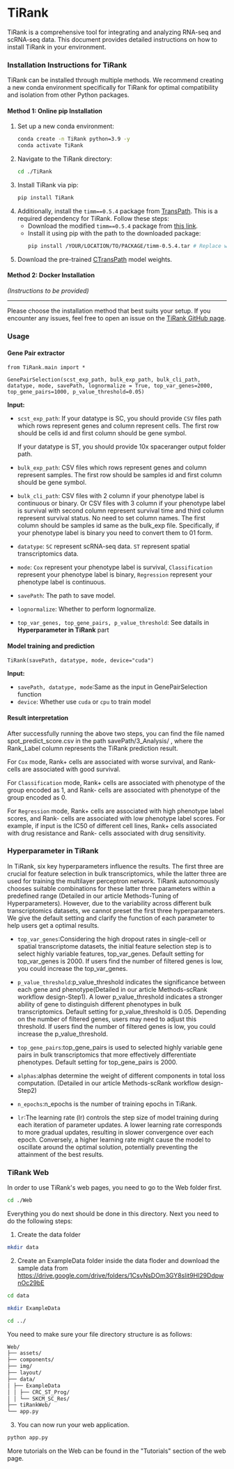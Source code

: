 
# TiRank
TiRank is a comprehensive tool for integrating and analyzing RNA-seq and scRNA-seq data. This document provides detailed instructions on how to install TiRank in your environment.

### Installation Instructions for TiRank

TiRank can be installed through multiple methods. We recommend creating a new conda environment specifically for TiRank for optimal compatibility and isolation from other Python packages.

#### Method 1: Online pip Installation
1. Set up a new conda environment:
   ```bash
   conda create -n TiRank python=3.9 -y
   conda activate TiRank
   ```
2. Navigate to the TiRank directory:
   ```bash
   cd ./TiRank
   ```
3. Install TiRank via pip:
   ```bash
   pip install TiRank
   ```
4. Additionally, install the `timm==0.5.4` package from [TransPath](https://github.com/Xiyue-Wang/TransPath). This is a required dependency for TiRank. Follow these steps:
   - Download the modified `timm==0.5.4` package from [this link](https://drive.google.com/file/d/1JV7aj9rKqGedXY1TdDfi3dP07022hcgZ/view?pli=1).
   - Install it using pip with the path to the downloaded package:
     ```bash
     pip install /YOUR/LOCATION/TO/PACKAGE/timm-0.5.4.tar # Replace with your actual path
     ```
5. Download the pre-trained [CTransPath](https://drive.google.com/file/d/1DoDx_70_TLj98gTf6YTXnu4tFhsFocDX/view) model weights.

#### Method 2: Docker Installation
_(Instructions to be provided)_

---

Please choose the installation method that best suits your setup. If you encounter any issues, feel free to open an issue on the [TiRank GitHub page](https://github.com/LenisLin/TiRank).


### Usage

#### Gene Pair extractor
```
from TiRank.main import *

GenePairSelection(scst_exp_path, bulk_exp_path, bulk_cli_path, datatype, mode, savePath, lognormalize = True, top_var_genes=2000, top_gene_pairs=1000, p_value_threshold=0.05)
```
**Input:**

* ```scst_exp_path```: If your datatype is SC, you should provide ```CSV``` files path which rows represent genes and column represent cells. The first row should be cells id and first column should be gene symbol.
  
  If your datatype is ST, you should provide 10x spaceranger output folder path.
* ```bulk_exp_path```: CSV files which rows represent genes and column represent samples. The first row should be samples id and first column should be gene symbol.
* ```bulk_cli_path```: CSV files with 2 column if your phenotype label is continuous or binary. Or CSV files with 3 column if your phenotype label is survival with second column represent survival time and third column represent survival status. No need to set column names. The first column should be samples id same as the bulk_exp file. Specifically, if your phenotype label is binary you need to convert them to 01 form.
* ```datatype```: ```SC``` represent scRNA-seq data. ```ST``` represent spatial transcriptomics data.
* ```mode```: ```Cox``` represent your phenotype label is survival, ```Classification``` represent your phenotype label is binary, ```Regression``` represent your phenotype label is continuous.
* ```savePath```: The path to save model.
* ```lognormalize```: Whether to perform lognormalize.
* ```top_var_genes, top_gene_pairs, p_value_threshold```: See datails in **Hyperparameter in TiRank** part

#### Model training and prediction
```
TiRank(savePath, datatype, mode, device="cuda")
```
**Input:**

* ```savePath, datatype, mode```:Same as the input in GenePairSelection function
* ```device```: Whether use ```cuda``` or ```cpu``` to train model

#### Result interpretation
After successfully running the above two steps, you can find the file named spot_predict_score.csv in the path savePath/3_Analysis/ , where the Rank_Label column represents the TiRank prediction result.

For ```Cox``` mode, Rank+ cells are associated with worse survival, and Rank- cells are associated with good survival.

For ```Classification``` mode, Rank+ cells are associated with phenotype of the group encoded as 1, and Rank- cells are associated with phenotype of the group encoded as 0.

For ```Regression``` mode, Rank+ cells are associated with high phenotype label scores, and Rank- cells are associated with low phenotype label scores. For example, if input is the IC50 of different cell lines, Rank+ cells associated with drug resistance and Rank- cells associated with drug sensitivity.



### Hyperparameter in TiRank
In TiRank, six key hyperparameters influence the results. The first three are crucial for feature selection in bulk transcriptomics, while the latter three are used for training the multilayer perceptron network. TiRank autonomously chooses suitable combinations for these latter three parameters within a predefined range (Detailed in our article Methods-Tuning of Hyperparameters). However, due to the variability across different bulk transcriptomics datasets, we cannot preset the first three hyperparameters. We give the default setting and clarify the function of each parameter to help users get a optimal results.

* ```top_var_genes```:Considering the high dropout rates in single-cell or spatial transcriptome datasets, the initial feature selection step is to select highly variable features, top_var_genes. Default setting for top_var_genes is 2000. If users find the number of filtered genes is low, you could increase the top_var_genes.

* ```p_value_threshold```:p_value_threshold indicates the significance between each gene and phenotype(Detailed in our article Methods-scRank workflow design-Step1). A lower p_value_threshold indicates a stronger ability of gene to distinguish different phenotypes in bulk transcriptomics. Default setting for p_value_threshold is 0.05. Depending on the number of filtered genes, users may need to adjust this threshold. If users find the number of filtered genes is low, you could increase the p_value_threshold.

* ```top_gene_pairs```:top_gene_pairs is used to selected highly variable gene pairs in bulk transcriptomics that more effectively differentiate phenotypes. Default setting for top_gene_pairs is 2000.

* ```alphas```:alphas determine the weight of different components in total loss computation. (Detailed in our article Methods-scRank workflow design-Step2)

* ```n_epochs```:n_epochs is the number of training epochs in TiRank.

* ```lr```:The learning rate (lr) controls the step size of model training during each iteration of parameter updates. A lower learning rate corresponds to more gradual updates, resulting in slower convergence over each epoch. Conversely, a higher learning rate might cause the model to oscillate around the optimal solution, potentially preventing the attainment of the best results.

### TiRank Web
In order to use TiRank's web pages, you need to go to the Web folder first.
```bash
cd ./Web
```
Everything you do next should be done in this directory.
Next you need to do the following steps:
1. Create the data folder
```bash
mkdir data
```
2. Create an ExampleData folder inside the data floder and download the sample data from https://drive.google.com/drive/folders/1CsvNsDOm3GY8slit9Hl29DdpwnOc29bE
```bash
cd data
```
```bash
mkdir ExampleData
```
```bash
cd ../
```
You need to make sure your file directory structure is as follows:
```bash
Web/
├── assets/
├── components/
├── img/
├── layout/
├── data/
│ ├── ExampleData
│ │ ├── CRC_ST_Prog/
│ │ └── SKCM_SC_Res/
├── tiRankWeb/
└── app.py
```
3. You can now run your web application.
```bash
python app.py
```
More tutorials on the Web can be found in the "Tutorials" section of the web page.

